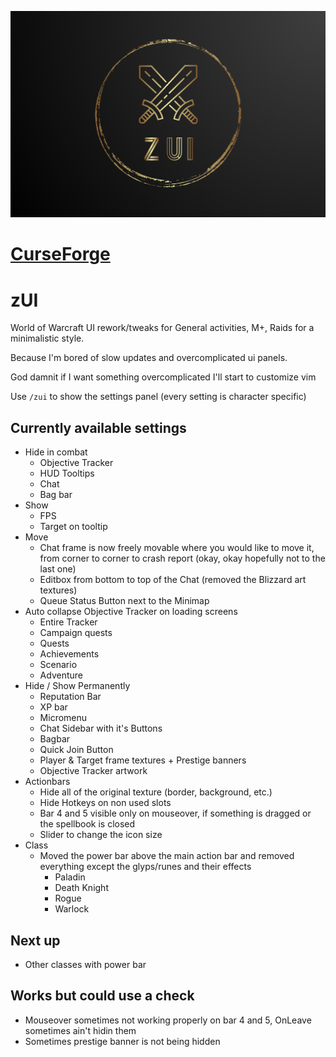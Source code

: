 ![zUI](https://github.com/zstenger93/zUI/blob/master/core/images/zUI_git.png)

# [CurseForge](https://www.curseforge.com/wow/addons/zui-quality-of-life-settings)

# zUI
World of Warcraft UI rework/tweaks for General activities, M+, Raids for a minimalistic style.

Because I'm bored of slow updates and overcomplicated ui panels.

God damnit if I want something overcomplicated I'll start to customize vim

Use `/zui` to show the settings panel (every setting is character specific)

## Currently available settings

- Hide in combat
    - Objective Tracker
    - HUD Tooltips
    - Chat
    - Bag bar
- Show
    - FPS
    - Target on tooltip
- Move
    - Chat frame is now freely movable where you would like to move it, from corner to corner to crash report (okay, okay hopefully not to the last one)
    - Editbox from bottom to top of the Chat (removed the Blizzard art textures)
    - Queue Status Button next to the Minimap
- Auto collapse Objective Tracker on loading screens
    - Entire Tracker
    - Campaign quests
    - Quests
    - Achievements
    - Scenario
    - Adventure
- Hide / Show Permanently
    - Reputation Bar
    - XP bar
    - Micromenu
    - Chat Sidebar with it's Buttons
    - Bagbar
    - Quick Join Button
    - Player & Target frame textures + Prestige banners
    - Objective Tracker artwork
- Actionbars
    - Hide all of the original texture (border, background, etc.)
    - Hide Hotkeys on non used slots
    - Bar 4 and 5 visible only on mouseover, if something is dragged or the spellbook is closed
    - Slider to change the icon size
- Class
    - Moved the power bar above the main action bar and removed everything except the glyps/runes and their effects
        - Paladin
        - Death Knight
        - Rogue
        - Warlock

## Next up

- Other classes with power bar

## Works but could use a check

- Mouseover sometimes not working properly on bar 4 and 5, OnLeave sometimes ain't hidin them
- Sometimes prestige banner is not being hidden


